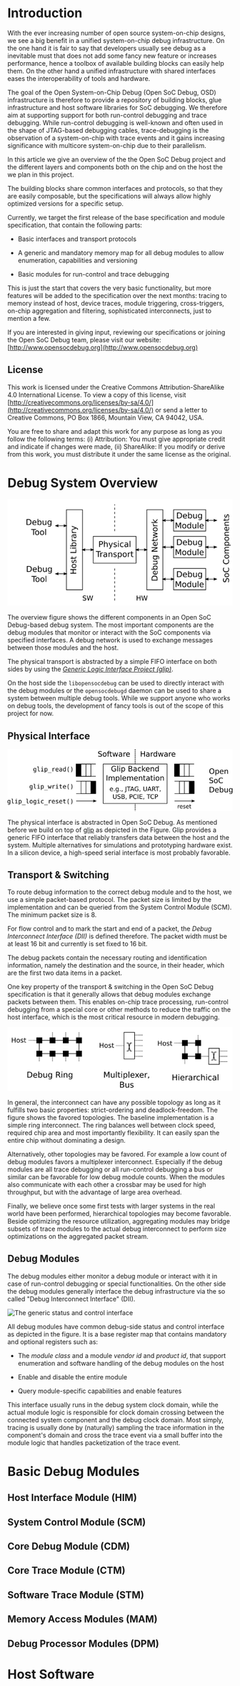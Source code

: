 # Introduction

With the ever increasing number of open source system-on-chip designs,
we see a big benefit in a unified system-on-chip debug
infrastructure. On the one hand it is fair to say that developers
usually see debug as a inevitable must that does not add some fancy
new feature or increases performance, hence a toolbox of available
building blocks can easily help them. On the other hand a unified
infrastructure with shared interfaces eases the interoperability of
tools and hardware.

The goal of the Open System-on-Chip Debug (Open SoC Debug, OSD)
infrastructure is therefore to provide a repository of building
blocks, glue infrastructure and host software libraries for SoC
debugging. We therefore aim at supporting support for both run-control
debugging and trace debugging. While run-control debugging is
well-known and often used in the shape of JTAG-based debugging cables,
trace-debugging is the observation of a system-on-chip with trace
events and it gains increasing significance with multicore
system-on-chip due to their parallelism.

In this article we give an overview of the the Open SoC Debug project
and the different layers and components both on the chip and on the
host the we plan in this project.

The building blocks share common interfaces and protocols, so that
they are easily composable, but the specifications will always allow
highly optimized versions for a specific setup.

Currently, we target the first release of the base specification and
module specification, that contain the following parts:

 * Basic interfaces and transport protocols

 * A generic and mandatory memory map for all debug modules to allow
   enumeration, capabilities and versioning

 * Basic modules for run-control and trace debugging

This is just the start that covers the very basic functionality, but
more features will be added to the specification over the next months:
tracing to memory instead of host, device traces, module triggering,
cross-triggers, on-chip aggregation and filtering, sophisticated
interconnects, just to mention a few.

If you are interested in giving input, reviewing our specifications or
joining the Open SoC Debug team, please visit our website:
[http://www.opensocdebug.org](http://www.opensocdebug.org)

## License

This work is licensed under the Creative Commons
Attribution-ShareAlike 4.0 International License. To view a copy of
this license, visit
[http://creativecommons.org/licenses/by-sa/4.0/](http://creativecommons.org/licenses/by-sa/4.0/)
or send a letter to Creative Commons, PO Box 1866, Mountain View, CA
94042, USA.

You are free to share and adapt this work for any purpose as long as
you follow the following terms: (i) Attribution: You must give
appropriate credit and indicate if changes were made, (ii) ShareAlike:
If you modify or derive from this work, you must distribute it under
the same license as the original.

# Debug System Overview

![Overview of an Open SoC Debug debug system](../images/overview.png
 "Debug System Overview")

The overview figure shows the different components in an Open SoC
Debug-based debug system. The most important components are the debug
modules that monitor or interact with the SoC components via specified
interfaces. A debug network is used to exchange messages between those
modules and the host.

The physical transport is abstracted by a simple FIFO interface on
both sides by using the [*Generic Logic Interface Project
(glip)*](https://www.glip.io).

On the host side the `libopensocdebug` can be used to directly
interact with the debug modules or the `opensocdebugd` daemon can be
used to share a system between multiple debug tools. While we support
anyone who works on debug tools, the development of fancy tools is out
of the scope of this project for now.

## Physical Interface

![Generic Logic Interface Project (glip) as abstraction layer from physical interface](../images/glip.png
 "Debug System Overview")

The physical interface is abstracted in Open SoC Debug. As mentioned
before we build on top of [glip](https://www.glip.io) as depicted in
the Figure. Glip provides a generic FIFO interface that reliably
transfers data between the host and the system. Multiple alternatives
for simulations and prototyping hardware exist. In a silicon device, a
high-speed serial interface is most probably favorable.

## Transport & Switching

To route debug information to the correct debug module and to the
host, we use a simple packet-based protocol. The packet size is
limited by the implementation and can be queried from the System
Control Module (SCM). The minimum packet size is 8.

For flow control and to mark the start and end of a packet, the *Debug
Interconnect Interface (DII)* is defined therefore. The packet width
must be at least 16 bit and currently is set fixed to 16 bit.

The debug packets contain the necessary routing and identification
information, namely the destination and the source, in their header,
which are the first two data items in a packet.

One key property of the transport & switching in the Open SoC Debug
specification is that it generally allows that debug modules exchange
packets between them. This enables on-chip trace processing,
run-control debugging from a special core or other methods to reduce
the traffic on the host interface, which is the most critical resource
in modern debugging.

![Debug ring and other interconnects](../images/interconnect.png "Debug ring and other interconnects")

In general, the interconnect can have any possible topology as long as
it fulfills two basic properties: strict-ordering and
deadlock-freedom. The figure shows the favored topologies. The
baseline implementation is a simple ring interconnect. The ring
balances well between clock speed, required chip area and most
importantly flexibility. It can easily span the entire chip without
dominating a design.

Alternatively, other topologies may be favored. For example a low
count of debug modules favors a multiplexer interconnect. Especially
if the debug modules are all trace debugging or all run-control
debugging a bus or similar can be favorable for low debug module
counts. When the modules also communicate with each other a crossbar
may be used for high throughput, but with the advantage of large area
overhead.

Finally, we believe once some first tests with larger systems in the
real world have been performed, hierarchical topologies may become
favorable. Beside optimizing the resource utilization, aggregating
modules may bridge subsets of trace modules to the actual debug
interconnect to perform size optimizations on the aggregated packet
stream.

## Debug Modules

The debug modules either monitor a debug module or interact with it in
case of run-control debugging or special functionalities. On the other
side the debug modules generally interface the debug infrastructure
via the so called "Debug Interconnect Interface" (DII).

![The generic status and control
 interface](../images/debug_module_generic_if.png "Generic status and
 control interface")

All debug modules have common debug-side status and control interface
as depicted in the figure. It is a base register map that contains
mandatory and optional registers such as:

 * The *module class* and a module *vendor id* and *product id*, that
   support enumeration and software handling of the debug modules on
   the host

 * Enable and disable the entire module

 * Query module-specific capabilities and enable features

This interface usually runs in the debug system clock domain, while
the actual module logic is responsible for clock domain crossing
between the connected system component and the debug clock
domain. Most simply, tracing is usually done by (naturally) sampling
the trace information in the component's domain and cross the trace
event via a small buffer into the module logic that handles
packetization of the trace event.

# Basic Debug Modules

## Host Interface Module (HIM)

## System Control Module (SCM)

## Core Debug Module (CDM)

## Core Trace Module (CTM)

## Software Trace Module (STM)

## Memory Access Modules (MAM)

## Debug Processor Modules (DPM)

# Host Software
